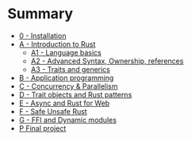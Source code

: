 # Summary

- [0 - Installation](./0-install/mod.md)
- [A - Introduction to Rust]()
  - [A1 - Language basics](./A1-language-basics/mod.md)
  - [A2 - Advanced Syntax, Ownership, references](./A2-advanced-intro/mod.md)
  - [A3 - Traits and generics](./A3-traits-generics/mod.md)
- [B - Application programming](./B-application-programming/mod.md)
- [C - Concurrency & Parallelism](./C-concurrency-parallelism/mod.md)
- [D - Trait objects and Rust patterns](./D-trait-objects-patterns/mod.md)
- [E - Async and Rust for Web](./E-async-web/mod.md)
- [F - Safe Unsafe Rust]()
- [G - FFI and Dynamic modules]()
- [P Final project](./P-final-project/mod.md)

